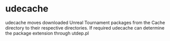 udecache
========

udecache moves downloaded Unreal Tournament packages from the Cache directory to their respective directories. If required udecache can determine the package extension through utdep.pl

